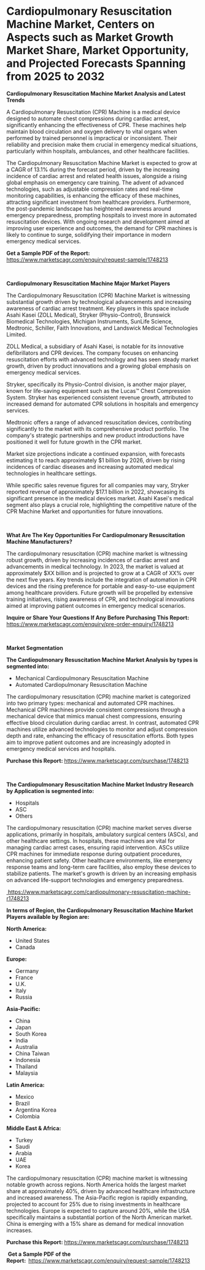 <p><h1>Cardiopulmonary Resuscitation Machine Market, Centers on Aspects such as Market Growth Market Share, Market Opportunity, and Projected Forecasts Spanning from 2025 to 2032</h1></p><p><strong>Cardiopulmonary Resuscitation Machine Market Analysis and Latest Trends</strong></p>
<p><p>A Cardiopulmonary Resuscitation (CPR) Machine is a medical device designed to automate chest compressions during cardiac arrest, significantly enhancing the effectiveness of CPR. These machines help maintain blood circulation and oxygen delivery to vital organs when performed by trained personnel is impractical or inconsistent. Their reliability and precision make them crucial in emergency medical situations, particularly within hospitals, ambulances, and other healthcare facilities.</p><p>The Cardiopulmonary Resuscitation Machine Market is expected to grow at a CAGR of 13.1% during the forecast period, driven by the increasing incidence of cardiac arrest and related health issues, alongside a rising global emphasis on emergency care training. The advent of advanced technologies, such as adjustable compression rates and real-time monitoring capabilities, is enhancing the efficacy of these machines, attracting significant investment from healthcare providers. Furthermore, the post-pandemic landscape has heightened awareness around emergency preparedness, prompting hospitals to invest more in automated resuscitation devices. With ongoing research and development aimed at improving user experience and outcomes, the demand for CPR machines is likely to continue to surge, solidifying their importance in modern emergency medical services.</p></p>
<p><strong>Get a Sample PDF of the Report:&nbsp;</strong> <a href="https://www.marketscagr.com/enquiry/request-sample/1748213?utm_campaign=3075&utm_medium=2&utm_source=Github&utm_content=ia&utm_term=13042025&utm_id=cardiopulmonary-resuscitation-machine">https://www.marketscagr.com/enquiry/request-sample/1748213</a></p>
<p>&nbsp;</p>
<p><strong>Cardiopulmonary Resuscitation Machine Major Market Players</strong></p>
<p><p>The Cardiopulmonary Resuscitation (CPR) Machine Market is witnessing substantial growth driven by technological advancements and increasing awareness of cardiac arrest treatment. Key players in this space include Asahi Kasei (ZOLL Medical), Stryker (Physio-Control), Brunswick Biomedical Technologies, Michigan Instruments, SunLife Science, Medtronic, Schiller, Faith Innovations, and Landswick Medical Technologies Limited.</p><p>ZOLL Medical, a subsidiary of Asahi Kasei, is notable for its innovative defibrillators and CPR devices. The company focuses on enhancing resuscitation efforts with advanced technology and has seen steady market growth, driven by product innovations and a growing global emphasis on emergency medical services.</p><p>Stryker, specifically its Physio-Control division, is another major player, known for life-saving equipment such as the Lucas™ Chest Compression System. Stryker has experienced consistent revenue growth, attributed to increased demand for automated CPR solutions in hospitals and emergency services.</p><p>Medtronic offers a range of advanced resuscitation devices, contributing significantly to the market with its comprehensive product portfolio. The company's strategic partnerships and new product introductions have positioned it well for future growth in the CPR market.</p><p>Market size projections indicate a continued expansion, with forecasts estimating it to reach approximately $1 billion by 2026, driven by rising incidences of cardiac diseases and increasing automated medical technologies in healthcare settings.</p><p>While specific sales revenue figures for all companies may vary, Stryker reported revenue of approximately $17.1 billion in 2022, showcasing its significant presence in the medical devices market. Asahi Kasei's medical segment also plays a crucial role, highlighting the competitive nature of the CPR Machine Market and opportunities for future innovations.</p></p>
<p>&nbsp;</p>
<p><strong>What Are The Key Opportunities For Cardiopulmonary Resuscitation Machine Manufacturers?</strong></p>
<p><p>The cardiopulmonary resuscitation (CPR) machine market is witnessing robust growth, driven by increasing incidences of cardiac arrest and advancements in medical technology. In 2023, the market is valued at approximately $XX billion and is projected to grow at a CAGR of XX% over the next five years. Key trends include the integration of automation in CPR devices and the rising preference for portable and easy-to-use equipment among healthcare providers. Future growth will be propelled by extensive training initiatives, rising awareness of CPR, and technological innovations aimed at improving patient outcomes in emergency medical scenarios.</p></p>
<p><strong>Inquire or Share Your Questions If Any Before Purchasing This Report:</strong> <a href="https://www.marketscagr.com/enquiry/pre-order-enquiry/1748213?utm_campaign=3075&utm_medium=2&utm_source=Github&utm_content=ia&utm_term=13042025&utm_id=cardiopulmonary-resuscitation-machine">https://www.marketscagr.com/enquiry/pre-order-enquiry/1748213</a></p>
<p>&nbsp;</p>
<p><strong>Market Segmentation</strong></p>
<p><strong>The Cardiopulmonary Resuscitation Machine Market Analysis by types is segmented into:</strong></p>
<p><ul><li>Mechanical Cardiopulmonary Resuscitation Machine</li><li>Automated Cardiopulmonary Resuscitation Machine</li></ul></p>
<p><p>The cardiopulmonary resuscitation (CPR) machine market is categorized into two primary types: mechanical and automated CPR machines. Mechanical CPR machines provide consistent compressions through a mechanical device that mimics manual chest compressions, ensuring effective blood circulation during cardiac arrest. In contrast, automated CPR machines utilize advanced technologies to monitor and adjust compression depth and rate, enhancing the efficacy of resuscitation efforts. Both types aim to improve patient outcomes and are increasingly adopted in emergency medical services and hospitals.</p></p>
<p><strong>Purchase this Report:&nbsp;</strong><a href="https://www.marketscagr.com/purchase/1748213?utm_campaign=3075&utm_medium=2&utm_source=Github&utm_content=ia&utm_term=13042025&utm_id=cardiopulmonary-resuscitation-machine">https://www.marketscagr.com/purchase/1748213</a></p>
<p>&nbsp;</p>
<p><strong>The Cardiopulmonary Resuscitation Machine Market Industry Research by Application is segmented into:</strong></p>
<p><ul><li>Hospitals</li><li>ASC</li><li>Others</li></ul></p>
<p><p>The cardiopulmonary resuscitation (CPR) machine market serves diverse applications, primarily in hospitals, ambulatory surgical centers (ASCs), and other healthcare settings. In hospitals, these machines are vital for managing cardiac arrest cases, ensuring rapid intervention. ASCs utilize CPR machines for immediate response during outpatient procedures, enhancing patient safety. Other healthcare environments, like emergency response teams and long-term care facilities, also employ these devices to stabilize patients. The market's growth is driven by an increasing emphasis on advanced life-support technologies and emergency preparedness.</p></p>
<p><a href="https://www.marketscagr.com/cardiopulmonary-resuscitation-machine-r1748213?utm_campaign=3075&utm_medium=2&utm_source=Github&utm_content=ia&utm_term=13042025&utm_id=cardiopulmonary-resuscitation-machine">&nbsp;https://www.marketscagr.com/cardiopulmonary-resuscitation-machine-r1748213</a></p>
<p><strong>In terms of Region, the Cardiopulmonary Resuscitation Machine Market Players available by Region are:</strong></p>
<p>
    <p> <strong> North America: </strong>
        <ul>
            <li>United States</li>
            <li>Canada</li>
        </ul>
        </p> 
    <p> <strong> Europe: </strong>
        <ul>
            <li>Germany</li>
            <li>France</li>
            <li>U.K.</li>
            <li>Italy</li>
            <li>Russia</li>
        </ul>
        </p> 
    <p> <strong> Asia-Pacific: </strong>
        <ul>
            <li>China</li>
            <li>Japan</li>
            <li>South Korea</li>
            <li>India</li>
            <li>Australia</li>
            <li>China Taiwan</li>
            <li>Indonesia</li>
            <li>Thailand</li>
            <li>Malaysia</li>
        </ul>
        </p> 
    <p> <strong> Latin America: </strong>
        <ul>
            <li>Mexico</li>
            <li>Brazil</li>
            <li>Argentina Korea</li>
            <li>Colombia</li>
        </ul>
        </p> 
    <p> <strong> Middle East & Africa: </strong>
        <ul>
            <li>Turkey</li>
            <li>Saudi</li>
            <li>Arabia</li>
            <li>UAE</li>
            <li>Korea</li>
        </ul>
    </p>
    </p>
<p><p>The cardiopulmonary resuscitation (CPR) machine market is witnessing notable growth across regions. North America holds the largest market share at approximately 40%, driven by advanced healthcare infrastructure and increased awareness. The Asia-Pacific region is rapidly expanding, projected to account for 25% due to rising investments in healthcare technologies. Europe is expected to capture around 20%, while the USA specifically maintains a substantial portion of the North American market. China is emerging with a 15% share as demand for medical innovation increases.</p></p>
<p><strong>Purchase this Report: </strong><a href="https://www.marketscagr.com/purchase/1748213?utm_campaign=3075&utm_medium=2&utm_source=Github&utm_content=ia&utm_term=13042025&utm_id=cardiopulmonary-resuscitation-machine">https://www.marketscagr.com/purchase/1748213</a></p>
<p>&nbsp;<strong>Get a Sample PDF of the Report:&nbsp;&nbsp;</strong><a href="https://www.marketscagr.com/enquiry/request-sample/1748213?utm_campaign=3075&utm_medium=2&utm_source=Github&utm_content=ia&utm_term=13042025&utm_id=cardiopulmonary-resuscitation-machine">https://www.marketscagr.com/enquiry/request-sample/1748213</a></p>
<p><strong></strong></p>
<p><p></p><p></p><p></p></p>